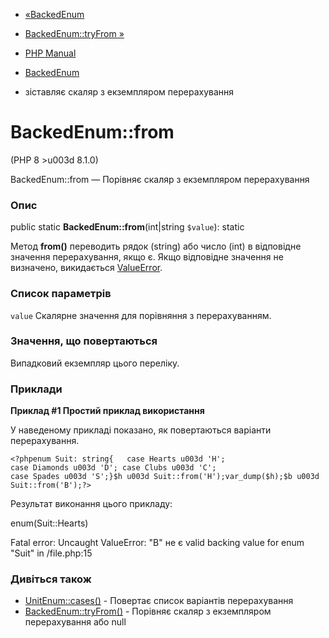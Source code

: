 - [«BackedEnum](class.backedenum.md)
- [BackedEnum::tryFrom »](backedenum.tryfrom.md)

- [PHP Manual](index.md)
- [BackedEnum](class.backedenum.md)
- зіставляє скаляр з екземпляром перерахування

# BackedEnum::from

(PHP 8 \>u003d 8.1.0)

BackedEnum::from — Порівняє скаляр з екземпляром перерахування

### Опис

public static **BackedEnum::from**(int\|string `$value`): static

Метод **from()** переводить рядок (string) або число (int) в
відповідне значення перерахування, якщо є. Якщо
відповідне значення не визначено, викидається
[ValueError](class.valueerror.md).

### Список параметрів

`value`
Скалярне значення для порівняння з перерахуванням.

### Значення, що повертаються

Випадковий екземпляр цього переліку.

### Приклади

**Приклад #1 Простий приклад використання**

У наведеному прикладі показано, як повертаються варіанти перерахування.

`<?phpenum Suit: string{   case Hearts u003d 'H'; case Diamonds u003d 'D'; case Clubs u003d 'C'; case Spades u003d 'S';}$h u003d Suit::from('H');var_dump($h);$b u003d Suit::from('B');?> `

Результат виконання цього прикладу:

enum(Suit::Hearts)

Fatal error: Uncaught ValueError: "B" не є valid backing value for enum "Suit" in /file.php:15

### Дивіться також

- [UnitEnum::cases()](unitenum.cases.md) - Повертає список
варіантів перерахування
- [BackedEnum::tryFrom()](backedenum.tryfrom.md) - Порівняє
скаляр з екземпляром перерахування або null
